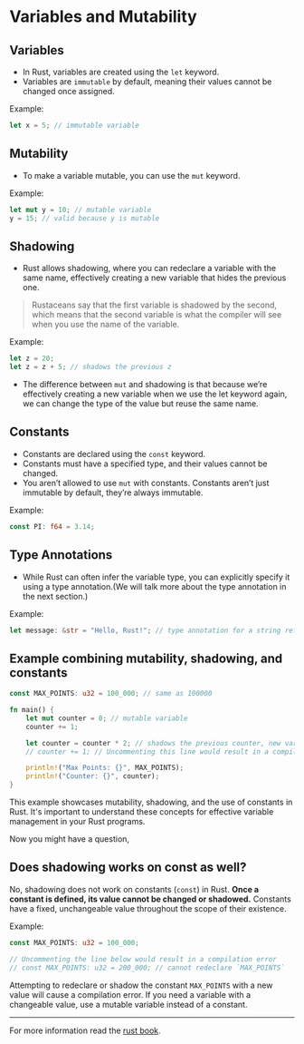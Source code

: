 <!-- omit in toc -->
# Variables and Mutability

## Variables
- In Rust, variables are created using the `let` keyword.
- Variables are `immutable` by default, meaning their values cannot be changed once assigned.
  
Example:
```rust
let x = 5; // immutable variable
```

## Mutability
- To make a variable mutable, you can use the `mut` keyword.
  
Example:
```rust
let mut y = 10; // mutable variable
y = 15; // valid because y is mutable
```

## Shadowing
- Rust allows shadowing, where you can redeclare a variable with the same name, effectively creating a new variable that hides the previous one. 
 >Rustaceans say that the first variable is shadowed by the second, which means that the second variable is what the compiler will see when you use the name of the variable.
  
Example:
```rust
let z = 20;
let z = z + 5; // shadows the previous z
```
- The difference between `mut` and shadowing is that because we’re effectively creating a new variable when we use the let keyword again, we can change the type of the value but reuse the same name.

## Constants
- Constants are declared using the `const` keyword.
- Constants must have a specified type, and their values cannot be changed.
- You aren’t allowed to use `mut` with constants. Constants aren’t just immutable by default, they’re always immutable.
  
Example:
```rust
const PI: f64 = 3.14;
```

## Type Annotations

- While Rust can often infer the variable type, you can explicitly specify it using a type annotation.(We will talk more about the type annotation in the next section.)
  
Example:
```rust
let message: &str = "Hello, Rust!"; // type annotation for a string reference
```

## Example combining mutability, shadowing, and constants

```rust
const MAX_POINTS: u32 = 100_000; // same as 100000

fn main() {
    let mut counter = 0; // mutable variable
    counter += 1;

    let counter = counter * 2; // shadows the previous counter, new variable with different type
    // counter += 1; // Uncommenting this line would result in a compilation error, as counter is no longer mutable

    println!("Max Points: {}", MAX_POINTS);
    println!("Counter: {}", counter);
}
```

This example showcases mutability, shadowing, and the use of constants in Rust. It's important to understand these concepts for effective variable management in your Rust programs.

Now you might have a question,

## Does shadowing works on const as well?

No, shadowing does not work on constants (`const`) in Rust. **Once a constant is defined, its value cannot be changed or shadowed.** Constants have a fixed, unchangeable value throughout the scope of their existence.

Example:
```rust
const MAX_POINTS: u32 = 100_000;

// Uncommenting the line below would result in a compilation error
// const MAX_POINTS: u32 = 200_000; // cannot redeclare `MAX_POINTS`
```

Attempting to redeclare or shadow the constant `MAX_POINTS` with a new value will cause a compilation error. If you need a variable with a changeable value, use a mutable variable instead of a constant.

---

For more information read the [rust book](https://doc.rust-lang.org/book/ch03-01-variables-and-mutability.html).